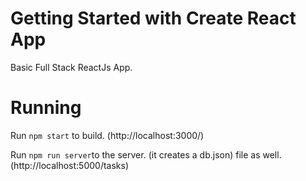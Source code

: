 # Getting Started with Create React App

Basic Full Stack ReactJs App. 

# Running
  Run `npm start` to build. (http://localhost:3000/)

  Run `npm run server`to the server. (it creates a db.json) file as well. (http://localhost:5000/tasks)
